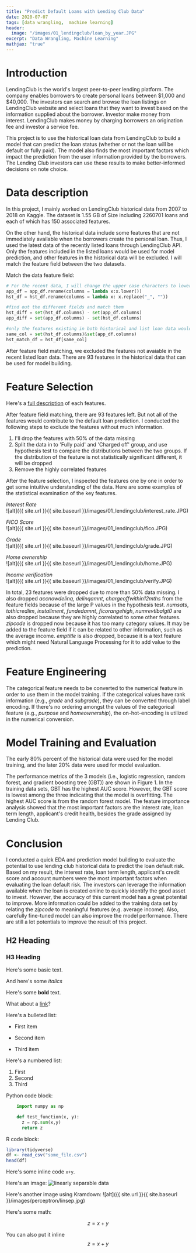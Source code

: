 ```yaml
---
title: "Predict Default Loans with Lending Club Data"
date: 2020-07-07
tags: [data wrangling,  machine learning]
header:
  image: "/images/01_lendingclub/loan_by_year.JPG"
excerpt: "Data Wrangling, Machine Learning"
mathjax: "true"
---
```


# Introduction
LendingClub is the world's largest peer-to-peer lending platform. The company enables borrowers to create personal loans between $1,000 and $40,000. The investors can search and browse the loan listings on LendingClub website and select loans that they want to invest based on the information supplied about the borrower. Investor make money from interest. LendingClub makes money by charging borrowers an origination fee and investor a service fee.

This project is to use the historical loan data from LendingClub to build a model that can predict the loan status (whether or not the loan will be default or fully paid). The model also finds the most important factors which impact the prediction from the user information provided by the borrowers. The Lending Club investors can use these results to make better-informed decisions on note choice.

# Data description
In this project, I mainly worked on LendingClub historical data from 2007 to 2018 on Kaggle. The dataset is 1.55 GB of Size including 2260701 loans and each of which has 150 associated features.

On the other hand, the historical data include some features that are not immediately available when the borrowers create the personal loan. Thus, I used the latest data of the recently listed loans through LendingClub API. Only the features included in the listed loans would be used for model prediction, and other features in the historical data will be excluded. I will match the feature field between the two datasets.

Match the data feature field:
```python
# For the recent data, I will change the upper case characters to lower characters. For the historical data, I'll remove the underscore '_' from the feature names.
app_df = app_df.rename(columns = lambda x:x.lower())
hst_df = hst_df.rename(columns = lambda x: x.replace("_", ""))

#find out the different fields and match them
hst_diff = set(hst_df.columns) - set(app_df.columns)
app_diff = set(app_df.columns) - set(hst_df.columns)

#only the features existing in both historical and list loan data would be Used
same_col = set(hst_df.columns)&set(app_df.columns)
hst_match_df = hst_df[same_col]
```
After feature field matching, we excluded the features not avaiable in the recent listed loan data. There are 93 features in the historical data that can be used for model building.

# Feature Selection
Here's a [full description](http://rstudio-pubs-static.s3.amazonaws.com/290261_676d9bb194ae4c9882f599e7c0a808f2.html) of each features.

After feature field matching, there are 93 features left. But not all of the features would contribute to the default loan prediction. I conducted the following steps to exclude the features without much information.
1. I'll drop the features with 50% of the data missing
2. Split the data in to 'Fully paid' and 'Charged off' group, and use hypothesis test to compare the distributions between the two groups. If the distribution of the feature is not statistically significant different, it will be dropped
3. Remove the highly correlated features

After the feature selection, I inspected the features one by one in order to get some intuitive understanding of the data. Here are some examples of the statistical examination of the key features.

*Interest Rate* <br>
![alt]({{ site.url }}{{ site.baseurl }}/images/01_lendingclub/interest_rate.JPG)

*FICO Score*<br>
![alt]({{ site.url }}{{ site.baseurl }}/images/01_lendingclub/fico.JPG)

*Grade*<br>
![alt]({{ site.url }}{{ site.baseurl }}/images/01_lendingclub/grade.JPG)

*Home ownership*<br>
![alt]({{ site.url }}{{ site.baseurl }}/images/01_lendingclub/home.JPG)

*Income verification*<br>
![alt]({{ site.url }}{{ site.baseurl }}/images/01_lendingclub/verify.JPG)

In total, 23 features were dropped due to more than 50% data missing. I also dropped *accnowdelinq*, *delinqamnt*, *chargeoffwithin12mths* from the feature fields because of the large P values in the hypothesis test. *numsats*, *tothicredlim*, *installment*, *fundedamnt*, *ficorangehigh*, *numrevtlbalgt0* are also dropped because they are highly correlated to some other features. *zipcode* is dropped now because it has too many category values. It may be added to the feature field if it can be related to other information, such as the average income. *emptitle* is also dropped, because it is a text feature which might need Natural Language Processing for it to add value to the prediction.

# Feature Engineering
The categorical feature needs to be converted to the numerical feature in order to use them in the model training. If the categorical values have rank information (e.g., *grade* and *subgrade*), they can be converted through label encoding. If there's no ordering amongst the values of the categorical feature (e.g., *purpose* and *homeownership*), the on-hot-encoding is utilized in the numerical conversion.

# Model Training and Evaluation
The early 80% percent of the historical data were used for the model training, and the later 20% data were used for model evaluation.

The performance metrics of the 3 models (i.e., logistic regression, random forest, and gradient boosting tree (GBT)) are shown in Figure 1. In the training data sets, GBT has the highest AUC score. However, the GBT score is lowest among the three indicating that the model is overfitting. The highest AUC score is from the random forest model. The feature importance analysis showed that the most important factors are the interest rate, loan term length, applicant's credit health, besides the grade assigned by Lending Club.

# Conclusion
I conducted a quick EDA and prediction model building to evaluate the potential to use lending club historical data to predict the loan default risk. Based on my result, the interest rate, loan term length, applicant's credit score and account numbers were the most important factors when evaluating the loan default risk. The investors can leverage the information available when the loan is created online to quickly identify the good asset to invest. However, the accuracy of this current model has a great potential to improve. More information could be added to the training data set by relating the *zipcode* to meaningful features (e.g. average income). Also, carefully fine-tuned model can also improve the model performance. There are still a lot potentials to improve the result of this project.




## H2 Heading

### H3 Heading

Here's some basic text.

And here's some *italics*

Here's some **bold** text.

What about a [link](https://github.com/dataoptimal)?

Here's a bulleted list:
* First item
+ Second item
- Third item

Here's a numbered list:
1. First
2. Second
3. Third

Python code block:
```python
    import numpy as np

    def test_function(x, y):
      z = np.sum(x,y)
      return z
```

R code block:
```r
library(tidyverse)
df <- read_csv("some_file.csv")
head(df)
```

Here's some inline code `x+y`.

Here's an image:
<img src="{{ site.url }}{{ site.baseurl }}/images/perceptron/linsep.jpg" alt="linearly separable data">

Here's another image using Kramdown:
![alt]({{ site.url }}{{ site.baseurl }}/images/perceptron/linsep.jpg)

Here's some math:

$$z=x+y$$

You can also put it inline $$z=x+y$$

